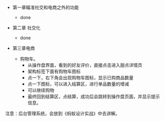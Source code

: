 - 第一章瞄准社交和电商之外的功能
  - done

- 第二章 社交化
  - done

- 第三章电商
  - 购物车。
    - 从操作盘界面，看到的好友评价，直接点击进入甜点详情页
    - 架构标签下面有购物车图标
    - 点一下，右下角会出现购物车图标，显示已购商品数量
    - 点一下图标，可以进入结算区，进行单品数量的增减
    - 可以继续购物
    - 最终回到结算区，点结算，成功后会跳转到操作盘页面，并显示提示信息。

注意：后台管理系统，会放到《蚂蚁设计实战》中去讲解。
